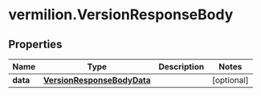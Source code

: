 # vermilion.VersionResponseBody

## Properties

Name | Type | Description | Notes
------------ | ------------- | ------------- | -------------
**data** | [**VersionResponseBodyData**](VersionResponseBodyData.md) |  | [optional] 


